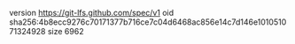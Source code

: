 version https://git-lfs.github.com/spec/v1
oid sha256:4b8ecc9276c70171377b716ce7c04d6468ac856e14c7d146e101051071324928
size 6962
